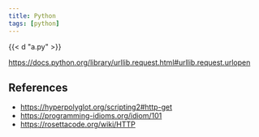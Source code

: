 ```yaml
---
title: Python
tags: [python]
---
```


{{< d "a.py" >}}

<https://docs.python.org/library/urllib.request.html#urllib.request.urlopen>

## References

- <https://hyperpolyglot.org/scripting2#http-get>
- <https://programming-idioms.org/idiom/101>
- <https://rosettacode.org/wiki/HTTP>
